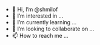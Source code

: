 - 👋 Hi, I’m @shmilof
- 👀 I’m interested in ...
- 🌱 I’m currently learning ...
- 💞️ I’m looking to collaborate on ...
- 📫 How to reach me ...

<!---
shmilof/shmilof is a ✨ special ✨ repository because its `README.md` (this file) appears on your GitHub profile.
You can click the Preview link to take a look at your changes.
--->
